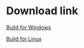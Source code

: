 # Download link

[Build for Windows](https://github.com/Patala2004/Estupidez-natural-Buenosaires/raw/refs/heads/master/Builds/Windows_Build.zip)

[Build for Linux](https://github.com/Patala2004/Estupidez-natural-Buenosaires/raw/refs/heads/master/Builds/LinuxBuild.zip)
